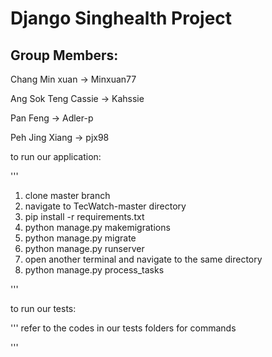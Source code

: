 # Django Singhealth Project


## Group Members:

Chang Min xuan -> Minxuan77

Ang Sok Teng Cassie -> Kahssie

Pan Feng -> Adler-p

Peh Jing Xiang -> pjx98

to run our application: 

'''
1. clone master branch
2. navigate to TecWatch-master directory
3. pip install -r requirements.txt
4. python manage.py makemigrations
5. python manage.py migrate
6. python manage.py runserver
7. open another terminal and navigate to the same directory
8. python manage.py process_tasks 

'''

to run our tests:

'''
refer to the codes in our tests folders for commands

'''

